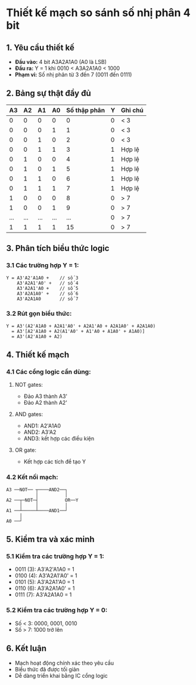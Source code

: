 # Thiết kế mạch so sánh số nhị phân 4 bit

## 1. Yêu cầu thiết kế
- **Đầu vào:** 4 bit A3A2A1A0 (A0 là LSB)
- **Đầu ra:** Y = 1 khi 0010 < A3A2A1A0 < 1000
- **Phạm vi:** Số nhị phân từ 3 đến 7 (0011 đến 0111)

## 2. Bảng sự thật đầy đủ

| A3 | A2 | A1 | A0 | Số thập phân | Y | Ghi chú |
|----|----|----|----|----|---|----------|
| 0 | 0 | 0 | 0 | 0 | 0 | < 3 |
| 0 | 0 | 0 | 1 | 1 | 0 | < 3 |
| 0 | 0 | 1 | 0 | 2 | 0 | < 3 |
| 0 | 0 | 1 | 1 | 3 | 1 | Hợp lệ |
| 0 | 1 | 0 | 0 | 4 | 1 | Hợp lệ |
| 0 | 1 | 0 | 1 | 5 | 1 | Hợp lệ |
| 0 | 1 | 1 | 0 | 6 | 1 | Hợp lệ |
| 0 | 1 | 1 | 1 | 7 | 1 | Hợp lệ |
| 1 | 0 | 0 | 0 | 8 | 0 | > 7 |
| 1 | 0 | 0 | 1 | 9 | 0 | > 7 |
| ... | ... | ... | ... | ... | 0 | > 7 |
| 1 | 1 | 1 | 1 | 15 | 0 | > 7 |

## 3. Phân tích biểu thức logic

### 3.1 Các trường hợp Y = 1:
```
Y = A3'A2'A1A0 +    // số 3
    A3'A2A1'A0' +   // số 4
    A3'A2A1'A0 +    // số 5
    A3'A2A1A0' +    // số 6
    A3'A2A1A0       // số 7
```

### 3.2 Rút gọn biểu thức:
```
Y = A3'(A2'A1A0 + A2A1'A0' + A2A1'A0 + A2A1A0' + A2A1A0)
  = A3'[A2'A1A0 + A2(A1'A0' + A1'A0 + A1A0' + A1A0)]
  = A3'(A2'A1A0 + A2)
```

## 4. Thiết kế mạch

### 4.1 Các cổng logic cần dùng:
1. NOT gates:
   - Đảo A3 thành A3'
   - Đảo A2 thành A2'

2. AND gates:
   - AND1: A2'A1A0
   - AND2: A3'A2
   - AND3: kết hợp các điều kiện

3. OR gate:
   - Kết hợp các tích để tạo Y

### 4.2 Kết nối mạch:
```
A3 ──NOT── ┬────AND2──┐
           │          │
A2 ──┬─NOT─┤          OR──Y
     │     │          │
A1 ──┴─────┴────AND1──┘
     │
A0 ──┘
```

## 5. Kiểm tra và xác minh

### 5.1 Kiểm tra các trường hợp Y = 1:
- 0011 (3): A3'A2'A1A0 = 1
- 0100 (4): A3'A2A1'A0' = 1
- 0101 (5): A3'A2A1'A0 = 1
- 0110 (6): A3'A2A1A0' = 1
- 0111 (7): A3'A2A1A0 = 1

### 5.2 Kiểm tra các trường hợp Y = 0:
- Số < 3: 0000, 0001, 0010
- Số > 7: 1000 trở lên

## 6. Kết luận
- Mạch hoạt động chính xác theo yêu cầu
- Biểu thức đã được tối giản
- Dễ dàng triển khai bằng IC cổng logic